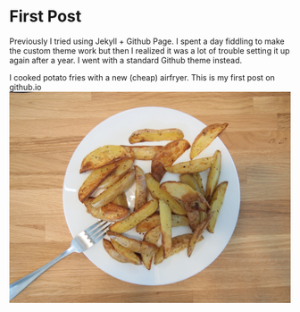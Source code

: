 # First Post
Previously I tried using Jekyll + Github Page. I spent a day fiddling to make the custom theme work but then I realized it was a lot of trouble setting it up again after a year. I went with a standard Github theme instead.

I cooked potato fries with a new (cheap) airfryer. This is my first post on github.io
![](/image/potato.jpg)